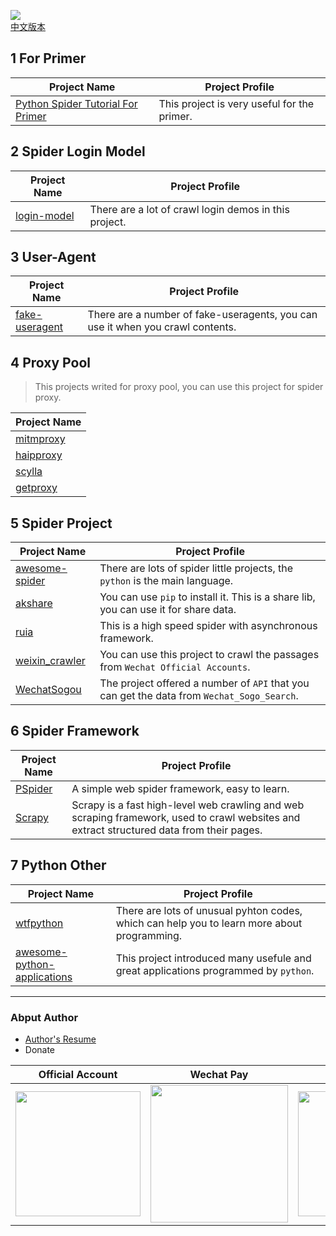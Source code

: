 ![](https://cdn.jsdelivr.net/gh/crazyjums/MarkdownPic@master/spider-summary/10019068.jpg)   
[中文版本](https://github.com/crazyjums/spider-project-summary)   
## 1 For Primer
|     Project Name          |             Project Profile                |
| -------------------- | ----------------------------------- |
| [Python Spider Tutorial For Primer](https://github.com/lining0806/PythonSpiderNotes)| This project is very useful for the primer. |
## 2 Spider Login Model
|     Project Name          |             Project Profile                |
| -------------------- | ----------------------------------- |
| [login-model](https://github.com/crazyjums/awesome-python-login-model)| There are a lot of crawl login demos in this project. |
## 3 User-Agent
|     Project Name          |             Project Profile                |
| -------------------- | ----------------------------------- |
| [fake-useragent](https://github.com/crazyjums/fake-useragent)| There are a number of fake-useragents, you can use it when you crawl contents. |

## 4 Proxy Pool
>This projects writed for proxy pool, you can use this project for spider proxy.

|     Project Name     |  
| -------------------- | 
| [mitmproxy](https://github.com/crazyjums/mitmproxy)|  
| [haipproxy](https://github.com/crazyjums/haipproxy)     |
|[scylla](https://github.com/crazyjums/scylla) | 
|[getproxy](https://github.com/crazyjums/getproxy)| 



## 5 Spider Project
|     Project Name          |             Project Profile                |
| -------------------- | ----------------------------------- |
| [awesome-spider](https://github.com/facert/awesome-spider)  | There are lots of spider little projects, the `python` is the main language. |
| [akshare](https://github.com/crazyjums/akshare)     |You can use `pip` to install it. This is a share lib, you can use it for share data. |
| [ruia](https://github.com/crazyjums/ruia)     | This is a high speed spider with asynchronous framework. |
| [weixin_crawler](https://github.com/crazyjums/weixin_crawler)     | You can use this project to crawl the passages from `Wechat Official Accounts`. |
| [WechatSogou](https://github.com/crazyjums/WechatSogou)| The project offered a number of `API` that you can get the data from `Wechat_Sogo_Search`.  |


## 6 Spider Framework
|     Project Name          |             Project Profile                |
| -------------------- | ----------------------------------- |
| [PSpider](https://github.com/xianhu/PSpider) | A simple web spider framework, easy to learn. |
| [Scrapy](https://github.com/scrapy/scrapy)     |Scrapy is a fast high-level web crawling and web scraping framework, used to crawl websites and extract structured data from their pages. |

## 7 Python Other
|     Project Name          |             Project Profile                |
| ----------------- | ------------------------------- |
| [wtfpython](https://github.com/crazyjums/wtfpython) | There are lots of unusual pyhton codes, which can help you  to learn more about programming. |
| [awesome-python-applications](https://github.com/crazyjums/awesome-python-applications)     | This project introduced many usefule and great applications programmed by `python`.           |




---
### Abput Author
- [Author's Resume](https://jums.club/about)   
- Donate

|  Official Account   | Wechat Pay  |  Alipay |
|--------------|----------|-------------|  
| <img src="https://cdn.jsdelivr.net/gh/crazyjums/crazyjums.github.io@master/images/wechataccount.jpg" width="200px" height="200px"/>  | <img src="https://cdn.jsdelivr.net/gh/crazyjums/crazyjums.github.io@master/images/wechatpay.jpg" width="220px" height="220px"/> | <img src="https://cdn.jsdelivr.net/gh/crazyjums/crazyjums.github.io@master/images/alipay.jpg" width="200px" height="200px"/>|
